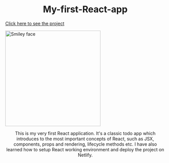 <h1 style="text-align:center;">My-first-React-app</h1>



<a href="https://myfirstreactprojectapp.netlify.com/" target="_blank">Click here to see the project</a>

<img src="http://blog.addthiscdn.com/wp-content/uploads/2014/11/addthis-react-flux-javascript-scaling.png" alt="Smiley face" height="300" width="300">

<p style="text-align:center;">This is my very first React application. It's a classic todo app which introduces to the most important concepts of React, such as JSX, components, props and rendering, lifecycle methods etc. I have also learned how to setup React working environment and deploy the project on Netlify.</p>


